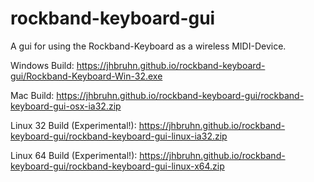 rockband-keyboard-gui
=====================

A gui for using the Rockband-Keyboard as a wireless MIDI-Device.

Windows Build:
https://jhbruhn.github.io/rockband-keyboard-gui/Rockband-Keyboard-Win-32.exe

Mac Build:
https://jhbruhn.github.io/rockband-keyboard-gui/rockband-keyboard-gui-osx-ia32.zip

Linux 32 Build (Experimental!):
https://jhbruhn.github.io/rockband-keyboard-gui/rockband-keyboard-gui-linux-ia32.zip

Linux 64 Build (Experimental!):
https://jhbruhn.github.io/rockband-keyboard-gui/rockband-keyboard-gui-linux-x64.zip